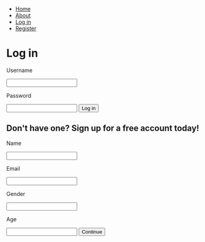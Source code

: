 <!DOCTYPE html>
<html>
<head>
<style>
.nav {
    list-style: none;
    text-align: right;
    padding: 1.3%;
    position: fixed;
    width: 100%;
    z-index: 20;

}

/* Option 1 - Display Inline */
.nav li {
    display: inline-block;
    font-size: 150%;
    margin-right: 3%;
    font-family: 'Fjalla One', sans-serif;
    font-weight: 100;

}

.nav a {
    text-decoration: none;
    color: #fff;
    display: block;
    transition: .3s background-color;
    -webkit-transition: font-size ease 2s;
    -moz-transition: font-size ease 2s;
    -o-transition: font-size ease 2s;
    text-decoration: none;
    position: relative;
    color: #ffffff;
}

.nav a:hover:after {
    width: 100%;
    font-size: 109%;
}


.nav a:after {
    content: '';
    position: absolute;
    bottom: 0;
    left: 0;
    width: 0%;
    border-bottom: 3px solid #32CD32;
    transition: 0.4s;
}

nav.navbar {
    background: #ffffff;
    -webkit-transition: all 0.4s ease;
    transition: all 0.4s ease;

}
   

</style>
<title>Livin Life</title>
</head>
<body>
<div class="nav_bar">
<ul>
<li><a href="#">Home</a></li>
<li><a href="#">About</a></li>
<li><a href="#">Log in</a></li>
<li><a href="#">Register</a></li>
</ul>
</div>

<h1>Log in</h1>
<p>Username</p>
<input>
<p>Password</p>
<input>
<button>Log in</button>

<h2>Don't have one? Sign up for a free account today!</h2>
<p>Name</p>
<input>
<p>Email</p>
<input>
<p>Gender</p>
<input>
<p>Age</p>
<input>
<button>Continue</button>


</body>
</html>

